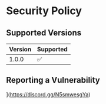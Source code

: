 # Security Policy

## Supported Versions



| Version | Supported          |
| ------- | ------------------ |
| 1.0.0   | :white_check_mark: |


## Reporting a Vulnerability


[](https://discord.gg/N5smwesgYa)](https://discord.gg/N5smwesgYa)
